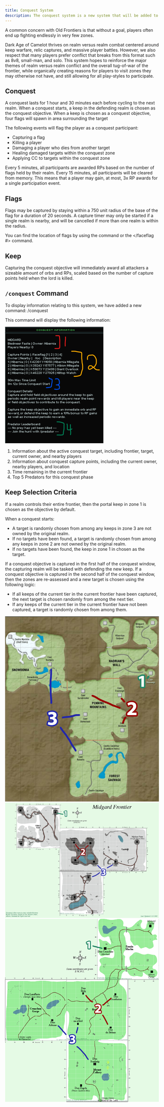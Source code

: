 ```yaml
---
title: Conquest System
description: The conquest system is a new system that will be added to the game in the near future. It is designed to encourage players to fight in zones that are not currently being fought in, and to encourage players to fight in zones that are not currently being fought in.
---
```


A common concern with Old Frontiers is that without a goal, players often end up fighting endlessly in very few zones.

Dark Age of Camelot thrives on realm versus realm combat centered around keep warfare, relic captures, and massive player battles. However, we also respect that many players prefer conflict that breaks from this format such as 8v8, small-man, and solo. This system hopes to reinforce the major themes of realm versus realm conflict and the overall tug-of-war of the frontier, while organically creating reasons for players to visit zones they may otherwise not have, and still allowing for all play-styles to participate.

## Conquest

A conquest lasts for 1 hour and 30 minutes each before cycling to the next realm. When a conquest starts, a keep in the defending realm is chosen as the conquest objective. When a keep is chosen as a conquest objective, four flags will spawn in area surrounding the target

The following events will flag the player as a conquest participant:
- Capturing a flag
- Killing a player
- Damaging a player who dies from another target
- Healing damaged targets within the conquest zone
- Applying CC to targets within the conquest zone

Every 5 minutes, all participants are awarded RPs based on the number of flags held by their realm. Every 15 minutes, all participants will be cleared from memory. This means that a player may gain, at most, 3x RP awards for a single participation event.

## Flags

Flags may be captured by staying within a 750 unit radius of the base of the flag for a duration of 20 seconds. A capture timer may only be started if a single realm is nearby, and will be cancelled if more than one realm is within the radius.

You can find the location of flags by using the </conquest> command or the </faceflag #> command.

## Keep

Capturing the conquest objective will immediately award all attackers a sizeable amount of orbs and RPs, scaled based on the number of capture points held when the lord is killed.

## `/conquest` Command

To display information relating to this system, we have added a new command: /conquest

This command will display the following information:

![Conquest System Window](../../../../assets/images/additional-features/conquest-system-1.png "Conquest System Window")


1) Information about the active conquest target, including frontier, target, current owner, and nearby players
2) Information about conquest capture points, including the current owner, nearby players, and location
3) Time remaining in the current frontier
4) Top 5 Predators for this conquest phase

## Keep Selection Criteria

If a realm controls their entire frontier, then the portal keep in zone 1 is chosen as the objective by default.

When a conquest starts:
- A target is randomly chosen from among any keeps in zone 3 are not owned by the original realm.
- If no targets have been found, a target is randomly chosen from among any keeps in zone 2 are not owned by the original realm.
- If no targets have been found, the keep in zone 1 in chosen as the target.

If a conquest objective is captured in the first half of the conquest window, the capturing realm will be tasked with defending the new keep.
If a conquest objective is captured in the second half of the conquest window, then the zones are re-assessed and a new target is chosen using the following logic:
- If all keeps of the current tier in the current frontier have been captured, the next target is chosen randomly from among the next tier.
- If any keeps of the current tier in the current frontier have not been captured, a target is randomly chosen from among them.

![Conquest System - Albion](../../../../assets/images/additional-features/conquest-system-2.png "Conquest System - Albion")
![Conquest System - Midgard](../../../../assets/images/additional-features/conquest-system-3.png "Conquest System - Midgard")
![Conquest System - Hibernia](../../../../assets/images/additional-features/conquest-system-4.png "Conquest System - Hibernia")

